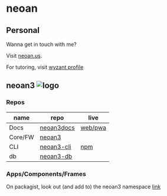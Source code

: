 # neoan

## Personal

Wanna get in touch with me? 

Visit [neoan.us](https://neoan.us).

For tutoring, visit [wyzant profile](https://www.wyzant.com/Tutors/learn-more)

## neoan3 ![logo](https://neoan.us/neoan3docs/asset/neoan-favicon.png)

### Repos

| name | repo | live |
| --- | --- | -- |
| Docs | [neoan3docs](https://github.com/sroehrl/neoan3docs) | [web/pwa](https://neoan.us/neoan3docs/) |
| Core/FW | [neoan3](https://github.com/sroehrl/neoan3) |  |
| CLI | [neoan3-cli](https://github.com/sroehrl/neoan3-cli) | [npm](https://www.npmjs.com/package/neoan3-cli) |
| db | [neoan3-db](https://github.com/sroehrl/neoan3-db) |  |

### Apps/Components/Frames

On packagist, look out (and add to) the neoan3 namespace
[link](https://packagist.org/?query=neoan3)
